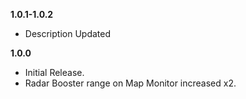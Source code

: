 **1.0.1-1.0.2**  
- Description Updated  

**1.0.0**  
- Initial Release. 
- Radar Booster range on Map Monitor increased x2.    
